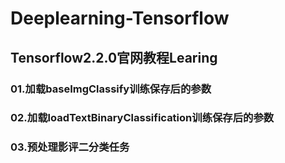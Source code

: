 # Deeplearning-Tensorflow
## Tensorflow2.2.0官网教程Learing
### 01.加载baseImgClassify训练保存后的参数
### 02.加载loadTextBinaryClassification训练保存后的参数
### 03.预处理影评二分类任务